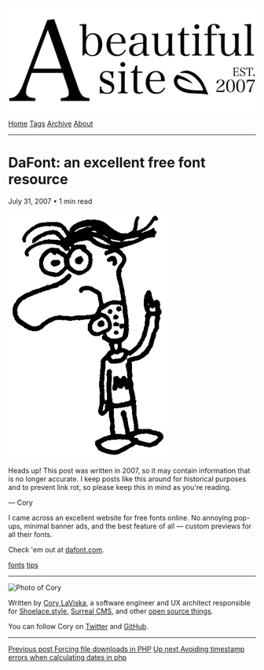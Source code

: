 <a href="../../index.html" class="header-link"><img src="../../images/logos/wordmark.svg" alt="A Beautiful Site" class="wordmark" /></a> <a href="../../index.html" class="nav-item">Home</a> <a href="../../tags/index.html" class="nav-item">Tags</a> <a href="../index.html" class="nav-item">Archive</a> <a href="../../about/index.html" class="nav-item">About</a>

------------------------------------------------------------------------

DaFont: an excellent free font resource
=======================================

July 31, 2007 • 1 min read

![A drawing of a cartoon man pointing upwards](../../images/artwork/pointer.gif)

Heads up! This post was written in 2007, so it may contain information that is no longer accurate. I keep posts like this around for historical purposes and to prevent link rot, so please keep this in mind as you're reading.

— Cory

I came across an excellent website for free fonts online. No annoying pop-ups, minimal banner ads, and the best feature of all — custom previews for all their fonts.

Check 'em out at [dafont.com](http://dafont.com/).

<a href="../../tags/fonts/index.html" class="post-tag">fonts</a> <a href="../../tags/tips/index.html" class="post-tag">tips</a>

------------------------------------------------------------------------

<img src="http://0.gravatar.com/avatar/bf1b3b95fd5b096a3592247c29667b33?s=512" alt="Photo of Cory" class="avatar avatar-small" />

Written by [Cory LaViska](../../index-4.html), a software engineer and UX architect responsible for [Shoelace.style](https://shoelace.style/), [Surreal CMS](https://www.surrealcms.com/), and other [open source things](https://github.com/claviska).

You can follow Cory on [Twitter](https://twitter.com/bgooonz) and [GitHub](https://github.com/claviska).

------------------------------------------------------------------------

<a href="../forcing-file-downloads-in-php/index.html" class="post-nav-previous"><span class="small">Previous post</span> Forcing file downloads in PHP</a> <a href="../avoiding-timestamp-errors-when-calculating-dates-in-php/index.html" class="post-nav-next"><span class="small">Up next</span> Avoiding timestamp errors when calculating dates in php</a>
